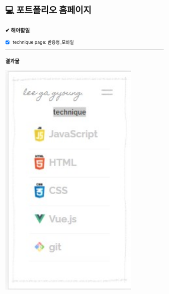 # 💻 포트폴리오 홈페이지
### ✔ 해야할일
- [x] technique page: 반응형_모바일

----

### 결과물
<img src="https://github.com/gay0ung/gay0ung.github.io/blob/master/process/7-1.jpg" width="400px">

